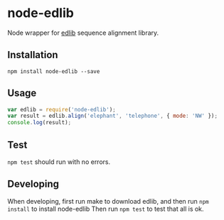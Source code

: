 # node-edlib

Node wrapper for [edlib](https://github.com/Martinsos/edlib) sequence alignment library.

## Installation
`npm install node-edlib --save`

## Usage
```javascript
var edlib = require('node-edlib');
var result = edlib.align('elephant', 'telephone', { mode: 'NW' });
console.log(result);
```

## Test
`npm test` should run with no errors.

## Developing
When developing, first run make to download edlib, and then run `npm install` to install node-edlib
Then run `npm test` to test that all is ok.
